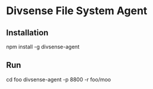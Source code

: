 # Divsense File System Agent
## Installation
npm install -g divsense-agent

## Run
cd foo
divsense-agent -p 8800 -r foo/moo

